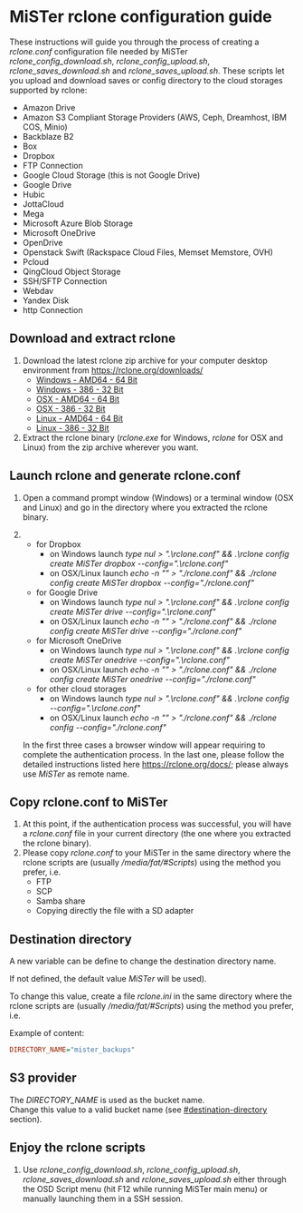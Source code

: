 # MiSTer rclone configuration guide
These instructions will guide you through the process of creating a *rclone.conf* configuration file needed by MiSTer *rclone_config_download.sh*, *rclone_config_upload.sh*, *rclone_saves_download.sh* and *rclone_saves_upload.sh*. These scripts let you upload and download saves or config directory to the cloud storages supported by rclone:
* Amazon Drive
* Amazon S3 Compliant Storage Providers (AWS, Ceph, Dreamhost, IBM COS, Minio)
* Backblaze B2
* Box
* Dropbox
* FTP Connection
* Google Cloud Storage (this is not Google Drive)
* Google Drive
* Hubic
* JottaCloud
* Mega
* Microsoft Azure Blob Storage
* Microsoft OneDrive
* OpenDrive
* Openstack Swift (Rackspace Cloud Files, Memset Memstore, OVH)
* Pcloud
* QingCloud Object Storage
* SSH/SFTP Connection
* Webdav
* Yandex Disk
* http Connection

## Download and extract rclone
1. Download the latest rclone zip archive for your computer desktop environment from https://rclone.org/downloads/
     * [Windows - AMD64 - 64 Bit](https://downloads.rclone.org/rclone-current-windows-amd64.zip)
     * [Windows - 386 - 32 Bit](https://downloads.rclone.org/rclone-current-windows-386.zip)
     * [OSX - AMD64 - 64 Bit](https://downloads.rclone.org/rclone-current-osx-amd64.zip)
     * [OSX - 386 - 32 Bit](https://downloads.rclone.org/rclone-current-osx-386.zip)
     * [Linux - AMD64 - 64 Bit](https://downloads.rclone.org/rclone-current-linux-amd64.zip)
     * [Linux - 386 - 32 Bit](https://downloads.rclone.org/rclone-current-linux-386.zip)
2. Extract the rclone binary (*rclone.exe* for Windows, *rclone* for OSX and Linux) from the zip archive wherever you want.

## Launch rclone and generate rclone.conf
1. Open a command prompt window (Windows) or a terminal window (OSX and Linux) and go in the directory where you extracted the rclone binary.
2.  * for Dropbox
      * on Windows launch *type nul > ".\rclone.conf" && .\rclone config create MiSTer dropbox --config=".\rclone.conf"*
      * on OSX/Linux launch *echo -n "" > "./rclone.conf" && ./rclone config create MiSTer dropbox --config="./rclone.conf"*
    * for Google Drive
      * on Windows launch *type nul > ".\rclone.conf" && .\rclone config create MiSTer drive --config=".\rclone.conf"*
      * on OSX/Linux launch *echo -n "" > "./rclone.conf" && ./rclone config create MiSTer drive --config="./rclone.conf"*
    * for Microsoft OneDrive
      * on Windows launch *type nul > ".\rclone.conf" && .\rclone config create MiSTer onedrive --config=".\rclone.conf"*
      * on OSX/Linux launch *echo -n "" > "./rclone.conf" && ./rclone config create MiSTer onedrive --config="./rclone.conf"*
    * for other cloud storages
      * on Windows launch *type nul > ".\rclone.conf" && .\rclone config --config=".\rclone.conf"*
      * on OSX/Linux launch *echo -n "" > "./rclone.conf" && ./rclone config --config="./rclone.conf"*

     In the first three cases a browser window will appear requiring to complete the authentication process. In the last one, please follow the detailed instructions listed here https://rclone.org/docs/; please always use *MiSTer* as remote name.

## Copy rclone.conf to MiSTer
1. At this point, if the authentication process was successful, you will have a *rclone.conf* file in your current directory (the one where you extracted the rclone binary).
2. Please copy *rclone.conf* to your MiSTer in the same directory where the rclone scripts are (usually */media/fat/#Scripts*) using the method you prefer, i.e.
     * FTP
     * SCP
     * Samba share
     * Copying directly the file with a SD adapter

## Destination directory

A new variable can be define to change the destination directory name.

If not defined, the default value *MiSTer* will be used).

To change this value, create a file *rclone.ini* in the same directory where the rclone scripts are (usually */media/fat/#Scripts*) using the method you prefer, i.e.

Example of content:
```ini
DIRECTORY_NAME="mister_backups"
```

## S3 provider

The *DIRECTORY_NAME* is used as the bucket name.\
Change this value to a valid bucket name (see [#destination-directory](#destination-directory) section).

## Enjoy the rclone scripts
1. Use *rclone_config_download.sh*, *rclone_config_upload.sh*, *rclone_saves_download.sh* and *rclone_saves_upload.sh* either through the OSD Script menu (hit F12 while running MiSTer main menu) or manually launching them in a SSH session.
